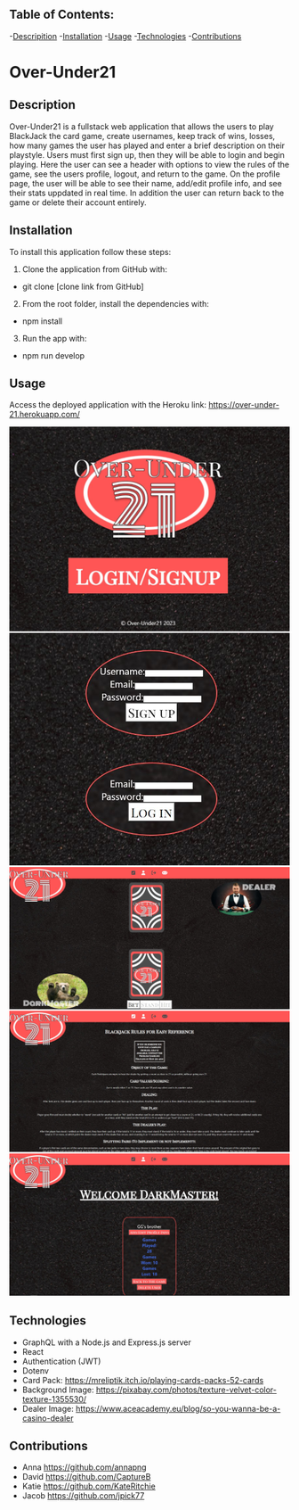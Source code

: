 
## Table of Contents: 
-[Descripition](#Description)
    -[Installation](#Installation)
    -[Usage](#Usage)
    -[Technologies](#Technologies)
    -[Contributions](#Contributions)
    
    
# Over-Under21

##  Description
Over-Under21 is a fullstack web application that allows the users to play BlackJack the card game, create usernames, keep track of wins, losses, how many games the user has played and enter a brief description on their playstyle. Users must first sign up, then they will be able to login and begin playing. Here the user can see a header with options to view the rules of the game, see the users profile, logout, and return to the game. On the profile page, the user will be able to see their name, add/edit profile info, and see their stats uppdated in real time. In addition the user can return back to the game or delete their account entirely.


## Installation
To install this application follow these steps:

1. Clone the application from GitHub with:
* git clone [clone link from GitHub]

2. From the root folder, install the dependencies with:
 * npm install

3. Run the app with:
 * npm run develop

## Usage
Access the deployed application with the Heroku link: https://over-under-21.herokuapp.com/

![Home Page](./client/src/assets/readmepics/OverUnder21Home.JPG)
![Login/SignUp](./client/src/assets/readmepics/Login.JPG)
![Game](./client/src/assets/readmepics/Game.JPG)
![Rules](./client/src/assets/readmepics/Rules.JPG)
![Profile](./client/src/assets/readmepics/Profile1.JPG)

## Technologies 

* GraphQL with a Node.js and Express.js server
* React
* Authentication (JWT)
* Dotenv
* Card Pack:
https://mreliptik.itch.io/playing-cards-packs-52-cards
* Background Image:
https://pixabay.com/photos/texture-velvet-color-texture-1355530/
* Dealer Image:
https://www.aceacademy.eu/blog/so-you-wanna-be-a-casino-dealer


## Contributions
* Anna https://github.com/annapng 
* David https://github.com/CaptureB 
* Katie https://github.com/KateRitchie 
* Jacob https://github.com/jpick77


